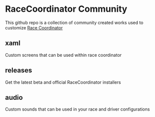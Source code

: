 # RaceCoordinator Community
This github repo is a collection of community created works used to customize [Race Coordinator](https://racecoordinator.net/)

## xaml
Custom screens that can be used within race coordinator

## releases
Get the latest beta and official RaceCoordinator installers

## audio
Custom sounds that can be used in your race and driver configurations


